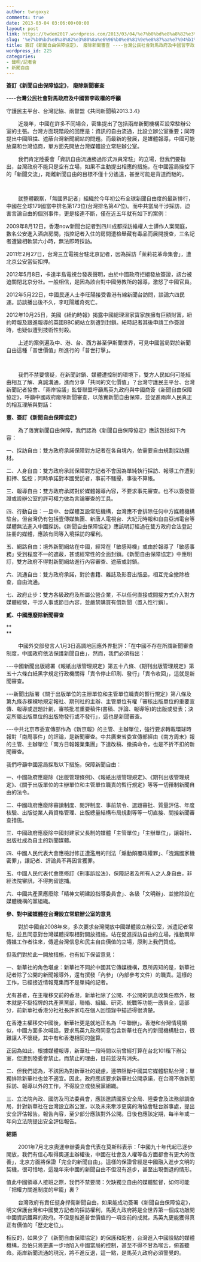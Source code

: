 ```yaml
---
author: twngoxyz
comments: true
date: 2013-03-04 03:06:00+00:00
layout: post
link: https://twdem2017.wordpress.com/2013/03/04/%e7%b0%bd%e8%a8%82%e3%80%8a%e6%96%b0%e8%81%9e%e8%87%aa%e7%94%b1%e4%bf%9d%e9%9a%9c%e5%8d%94%e5%ae%9a%e3%80%8b%ef%bc%8c-%e5%bb%a2%e9%99%a4%e6%96%b0%e8%81%9e%e5%af%a9%e6%9f%a5-%e5%8f%b0%e7%81%a3/
slug: '%e7%b0%bd%e8%a8%82%e3%80%8a%e6%96%b0%e8%81%9e%e8%87%aa%e7%94%b1%e4%bf%9d%e9%9a%9c%e5%8d%94%e5%ae%9a%e3%80%8b%ef%bc%8c-%e5%bb%a2%e9%99%a4%e6%96%b0%e8%81%9e%e5%af%a9%e6%9f%a5-%e5%8f%b0%e7%81%a3'
title: 簽訂《新聞自由保障協定》， 廢除新聞審查 ----台灣公民社會對馬政府及中國習李政權的呼籲
wordpress_id: 225
categories:
- 聲明/記者會
- 新聞自由
---
```


**簽訂《新聞自由保障協定》， 廢除新聞審查**

**----台灣公民社會對馬政府及中國習李政權的呼籲**

  


守護民主平台、台灣記協、兩督盟《共同新聞稿2013.3.4》

  


        近幾年，中國在許多不同場合，密集提出了包括兩岸新聞機構互設常駐辦公室的主張。台灣方面現階段的回應是：資訊的自由流通，比設立辦公室重要；同時提出中國阻擋、遮蔽台灣新聞網站的問題。而最新的發展，是媒體報導，中國可能放棄和台灣協商，單方面先開放台灣媒體設立常駐辦公室。

  


        我們肯定陸委會「資訊自由流通勝過形式派員常駐」的立場，但我們要指出，台灣政府不能只是空有立場，如果不主動提出相應的措施，在中國當局操控下的「新聞交流」，距離新聞自由的目標不僅十分遙遠，甚至可能是背道而馳的。

        

        就整體觀察，「無國界記者」組織於今年初公布全球新聞自由度的最新排行，中國在全球179國當中排名第173位(台灣排名第47位)。而中共當局干涉採訪，迫害言論自由的個別事件，更是接連不斷，僅在近五年就有如下的案例： 

  


2009年8月12日，香港now新聞台記者到四川成都採訪維權人士譚作人案開庭，數名公安進入酒店房間，指控記者入住的房間遭檢舉藏有毒品而展開搜查，三名記者遭變相軟禁六小時，無法即時採訪。

  


2011年2月27日，台灣三立電視台駐北京記者，因為採訪「茉莉花革命集會」，遭北京公安當街扣押。

  


2012年5月8日，卡達半島電視台發表聲明，由於中國政府拒絕發放簽證，該台被迫關閉北京分社。一般相信，是因為該台對中國勞教所的報導，激怒了中國官員。

  


2012年5月22日，中國民運人士李旺陽接受香港有線新聞台訪問，談論六四民運。訪談播出後不久，李旺陽離奇死亡。

  


2012年10月25日，美國《紐約時報》揭露中國總理溫家寶家族擁有巨額財富，紐約時報及跟進報導的英國BBC網站立刻遭到封鎖。紐時記者其後申請工作簽證時，也疑似遭到技術性封殺。

  


        上述的案例遍及中、港、台、西方甚至伊斯蘭世界，可見中國當局對於新聞自由這種「普世價值」所進行的「普世打擊」。

  

        我們不禁要懷疑，在新聞封鎖、媒體遭控制的環境下，雙方人民如何可能經由相互了解、真誠溝通，進而分享「共同的文化價值」？台灣守護民主平台、台灣新聞記者協會、「兩岸協議」監督聯盟呼籲馬英九政府與中國商簽《新聞自由保障協定》，呼籲中國政府廢除新聞審查，以落實新聞自由保障，並促進兩岸人民真正的相互理解與對話：

  


**壹、簽訂《新聞自由保障協定》**

  


        為了落實新聞自由保障，我們認為《新聞自由保障協定》應該包括如下內容：

  


一、採訪自由：雙方政府承諾保障對方記者在各自境內，依需要自由規劃採訪題材。

  


二、人身自由：雙方政府承諾保障對方記者不會因為單純執行採訪、報導工作遭到扣押、監控；同時承諾對本國受訪者，事前不騷擾，事後不算帳。

  


三、報導自由：雙方政府承諾對於媒體報導內容，不要求事先審查。也不以簽發簽證或設辦公室的許可權力做為言論審查的工具。

  


四、行動自由：一旦中、台媒體互設常駐機構，台灣應不會排除任何中方媒體機構駐台。但台灣仍有包括壹傳媒集團、新唐人電視台、大紀元時報和自由亞洲電台等媒體無法進入中國採訪。《新聞自由保障協定》應該明訂經過在雙方政府合法登記註冊的媒體，應該有同等入境採訪的權利。

  


五、網路自由：境外新聞網站在中國，經常在「敏感時機」或由於報導了「敏感事務」受到程度不一的遮蔽，甚或經常性的全面封鎖。《新聞自由保障協定》中應明訂，雙方政府不得對新聞網站進行內容審查、遮蔽或封鎖。

  


六、流通自由：雙方政府承諾，對於書籍、雜誌及影音出版品，相互完全撤除檢查，自由流通。

  


七、政府止步：雙方各級政府及所屬公營企業，不以任何直接或間接方式介入對方媒體經營，干涉人事或節目內容，並嚴禁購買有償新聞（置入性行銷）。

  


**貳、中國應廢除新聞審查**

**  
**

        中國外交部發言人1月3日高調地回應外界批評：「在中國不存在所謂新聞審查制度，中國政府依法保護新聞自由」，然而，我們必須指出：

  


---中國新聞出版總署《報紙出版管理規定》第五十八條、《期刊出版管理規定》第五十六條白紙黑字規定行政機關得「責令停止印刷、發行」「責令收回」，這就是新聞審查。

  


---新聞出版署《關于出版單位的主辦單位和主管單位職責的暫行規定》第八條及第九條赤裸裸地規定報社、期刊社的主辦、主管單位有權「審核出版單位的重要宣傳、報導或選題計劃，審核批准重要稿件(書稿、評論、報導等)的出版或發表；決定所屬出版單位的出版物發行或不發行」，這也是新聞審查。

  


---中共北京市委宣傳部作為《新京報》的主管、主辦單位，強行要求轉載環球時報對「南周事件」的評論，是新聞審查。中共廣東省委宣傳部經由《南方周末》報的主管、主辦單位「南方日報報業集團」下達改稿、撤搞命令，也是不折不扣的新聞審查。

  


我們呼籲中國當局採取以下措施，保障新聞自由：

  


一、中國政府應廢除《出版管理條例》、《報紙出版管理規定》、《期刊出版管理規定》、《關于出版單位的主辦單位和主管單位職責的暫行規定》等等一切箝制新聞自由的法令。

  


二、中國政府應廢除審讀制度、閱評制度、事前禁令、選題審批、質量評估、年度核驗、出版從業人員資格管理、出版總量結構布局規劃等等一切直接、間接新聞審查措施。

  


三、中國政府應廢除中國封建家父長制的媒體「主管單位」「主辦單位」，讓報社、出版社成為自主的新聞媒體。

  


四、中國人民代表大會應檢討修正遭濫用的刑法「煽動顛覆政權罪」、「洩漏國家機密罪」，讓記者、評論員不再因言獲罪。

  


五、中國人民代表代會應修訂《刑事訴訟法》，保障記者及所有人之人身自由，非經法院審訊，不得拘留逮捕。

  


六、中國共產黨應廢除「精神文明建設指導委員會」、各級「文明辦」、並撤除設在媒體機構的黨組織。

  


**參、對中國媒體在台灣設立常駐辦公室的意見**

  


        對於中國自2008年來，多次要求台灣開放中國媒體設立辦公室，派遣記者常駐，並且同意對台灣媒體採取相對開放措施。站在促進採訪自由的立場，推動兩岸傳媒工作者往來，傳遞台灣信息和民主自由價值的立場，原則上我們贊成。

但我們對於此一開放措施，也有如下保留意見：

  


一、新華社的角色堪慮：新華社不同於中國其它傳媒機構，眾所周知的是，新華社記者除了公開的新聞報導外，還有撰發「內參」（內部參考文件）的職責。這樣的工作，已經接近情報蒐集而不是單純的記者。

尤有甚者，在主權移交前的香港，新華社除了公開、不公開的訊息收集任務外，根本就是不掛招牌的共產黨黨部，聯絡、組織、研究、統戰等功能一應俱全，這部分，前新華社香港分社社長許家屯在個人回憶錄中描述得很清楚。

在香港主權移交中國後，新華社更是就地正名為「中聯辦」。香港和台灣情境類似，中國方面多次喊話，要求馬英九政府同意包含新華社在內的新聞機構駐台，很難讓人不懷疑，其中有和香港相同的盤算。

正因為如此，根據媒體報導，新華社一段時間以前曾經打算在台北101租下辦公室，但遭到陸委會禁止。而禁止的理由，目前並沒有消失。

  


二、但我們認為，不該因為對新華社的疑慮，連帶阻斷中國其它媒體駐點台灣；單獨排除新華社也並不適宜。因此，政府應該要求新華社公開承諾，在台灣不做新聞採訪、報導以外的工作，不得設立或發展黨組織。

  


三、立法院內政、國防及司法委員會，應該邀請國家安全局、陸委會及法務部調查局，針對新華社在台灣設立辦公室，以及未來牽涉更廣的海協會駐台辦事處，提出安全評估報告。報告內容，至少部分應該對外公開。日後也應該定期，每半年或一年向立法院提出安全評估報告。

  


**結語**

  


        2001年7月北京奧運申辦委員會代表在莫斯科表示：「中國九十年代起已逐步開放，我們有信心取得奧運主辦權後，中國在社會及人權等各方面都會有更大的改善」，北京方面將保證「完全的新聞自由」。這樣的保證曾經是中國融入進步文明的契機，很可惜地，這幾年來中國的新聞自由不但沒有進步，甚至出現倒退的情形。

值此中國領導人接班之際，我們不禁要問：欠缺獨立自由的媒體監督，如何可能「把權力關進制度的牢籠」裏？

  


        台灣政府有責任挺身捍衛新聞自由，如果能成功簽署《新聞自由保障協定》，明文保護台灣和中國雙方記者的採訪權利，馬英九政府將是全世界第一個成功敲開中國資訊鐵幕的政府。不但是推進普世價值的一項空前的成就，馬英九更能獲得真正有價值的「歷史定位」。

相反的，如果少了《新聞自由保障協定》的保護和配套，台灣進入中國設點的媒體機構，恐怕只將更進一步地陷入中國當局的控制，甚至不得不甘為喉舌，俯首聽命。兩岸新聞流通的現況，將不進反退，這一點，是馬英九政府必須警覺的。
